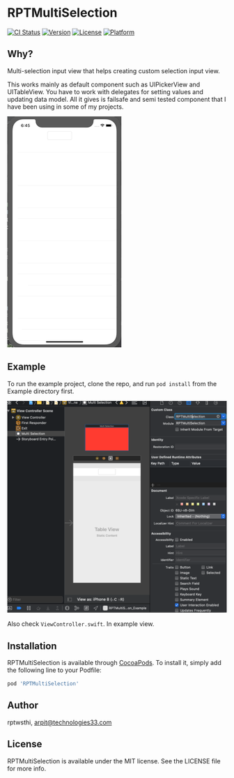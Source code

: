 # RPTMultiSelection

[![CI Status](https://img.shields.io/travis/rptwsthi/RPTMultiSelection.svg?style=flat)](https://travis-ci.org/rptwsthi/RPTMultiSelection)
[![Version](https://img.shields.io/cocoapods/v/RPTMultiSelection.svg?style=flat)](https://cocoapods.org/pods/RPTMultiSelection)
[![License](https://img.shields.io/cocoapods/l/RPTMultiSelection.svg?style=flat)](https://cocoapods.org/pods/RPTMultiSelection)
[![Platform](https://img.shields.io/cocoapods/p/RPTMultiSelection.svg?style=flat)](https://cocoapods.org/pods/RPTMultiSelection)

## Why?
Multi-selection input view that helps creating custom selection input view.

This works mainly as default component such as UIPickerView  and UITableView. You have to work with delegates for setting values and updating data model. All it gives is failsafe and semi tested component that I have been using in some of my projects.

![In action](https://github.com/rptwsthi/RPTMultiSelection/blob/master/Example/Tests/HowItWorks.gif)


## Example

To run the example project, clone the repo, and run `pod install` from the Example directory first.

![How to use](https://github.com/rptwsthi/RPTMultiSelection/blob/master/Example/Tests/HowToUse.png)

Also check `ViewController.swift`. In example view.

## Installation

RPTMultiSelection is available through [CocoaPods](https://cocoapods.org). To install
it, simply add the following line to your Podfile:

```ruby
pod 'RPTMultiSelection'
```

## Author

rptwsthi, arpit@technologies33.com

## License

RPTMultiSelection is available under the MIT license. See the LICENSE file for more info.

